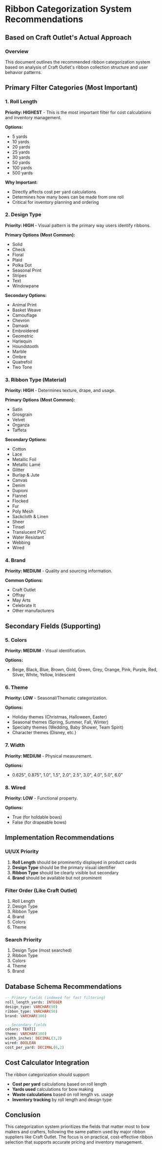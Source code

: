 # Ribbon Categorization System Recommendations

## Based on Craft Outlet's Actual Approach

### Overview
This document outlines the recommended ribbon categorization system based on analysis of Craft Outlet's ribbon collection structure and user behavior patterns.

## Primary Filter Categories (Most Important)

### 1. Roll Length
**Priority: HIGHEST** - This is the most important filter for cost calculations and inventory management.

**Options:**
- 5 yards
- 10 yards  
- 20 yards
- 25 yards
- 30 yards
- 50 yards
- 100 yards
- 500 yards

**Why Important:**
- Directly affects cost per yard calculations
- Determines how many bows can be made from one roll
- Critical for inventory planning and ordering

### 2. Design Type
**Priority: HIGH** - Visual pattern is the primary way users identify ribbons.

**Primary Options (Most Common):**
- Solid
- Check
- Floral
- Plaid
- Polka Dot
- Seasonal Print
- Stripes
- Text
- Windowpane

**Secondary Options:**
- Animal Print
- Basket Weave
- Camouflage
- Chevron
- Damask
- Embroidered
- Geometric
- Harlequin
- Houndstooth
- Marble
- Ombre
- Quatrefoil
- Two Tone

### 3. Ribbon Type (Material)
**Priority: HIGH** - Determines texture, drape, and usage.

**Primary Options (Most Common):**
- Satin
- Grosgrain
- Velvet
- Organza
- Taffeta

**Secondary Options:**
- Cotton
- Lace
- Metallic Foil
- Metallic Lamé
- Glitter
- Burlap & Jute
- Canvas
- Denim
- Dupioni
- Flannel
- Flocked
- Fur
- Poly Mesh
- Sackcloth & Linen
- Sheer
- Tinsel
- Translucent PVC
- Water Resistant
- Webbing
- Wired

### 4. Brand
**Priority: MEDIUM** - Quality and sourcing information.

**Common Options:**
- Craft Outlet
- Offray
- May Arts
- Celebrate It
- Other manufacturers

## Secondary Fields (Supporting)

### 5. Colors
**Priority: MEDIUM** - Visual identification.

**Options:**
- Beige, Black, Blue, Brown, Gold, Green, Grey, Orange, Pink, Purple, Red, Silver, White, Yellow, Iridescent

### 6. Theme
**Priority: LOW** - Seasonal/Thematic categorization.

**Options:**
- Holiday themes (Christmas, Halloween, Easter)
- Seasonal themes (Spring, Summer, Fall, Winter)
- Specialty themes (Wedding, Baby Shower, Team Spirit)
- Character themes (Disney, etc.)

### 7. Width
**Priority: MEDIUM** - Physical measurement.

**Options:**
- 0.625", 0.875", 1.0", 1.5", 2.0", 2.5", 3.0", 4.0", 5.0", 6.0"

### 8. Wired
**Priority: LOW** - Functional property.

**Options:**
- True (for holdable bows)
- False (for drapeable bows)

## Implementation Recommendations

### UI/UX Priority
1. **Roll Length** should be prominently displayed in product cards
2. **Design Type** should be the primary visual identifier
3. **Ribbon Type** should be clearly visible but secondary
4. **Brand** should be available but not prominent

### Filter Order (Like Craft Outlet)
1. Roll Length
2. Design Type  
3. Ribbon Type
4. Brand
5. Colors
6. Theme

### Search Priority
1. Design Type (most searched)
2. Ribbon Type
3. Colors
4. Theme
5. Brand

## Database Schema Recommendations

```sql
-- Primary fields (indexed for fast filtering)
roll_length_yards: INTEGER
design_type: VARCHAR(50)
ribbon_type: VARCHAR(50)
brand: VARCHAR(100)

-- Secondary fields
colors: TEXT[]
theme: VARCHAR(100)
width_inches: DECIMAL(3,2)
wired: BOOLEAN
cost_per_yard: DECIMAL(6,2)
```

## Cost Calculator Integration

The ribbon categorization should support:
- **Cost per yard** calculations based on roll length
- **Yards used** calculations for bow making
- **Waste calculations** based on roll length vs. usage
- **Inventory tracking** by roll length and design type

## Conclusion

This categorization system prioritizes the fields that matter most to bow makers and crafters, following the same pattern used by major ribbon suppliers like Craft Outlet. The focus is on practical, cost-effective ribbon selection that supports accurate pricing and inventory management. 